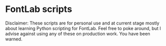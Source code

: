 # FontLab scripts

Disclaimer: These scripts are for personal use and at current stage mostly about learning Python scripting for FontLab. Feel free to poke around, but I advise against using any of these on production work. You have been warned.